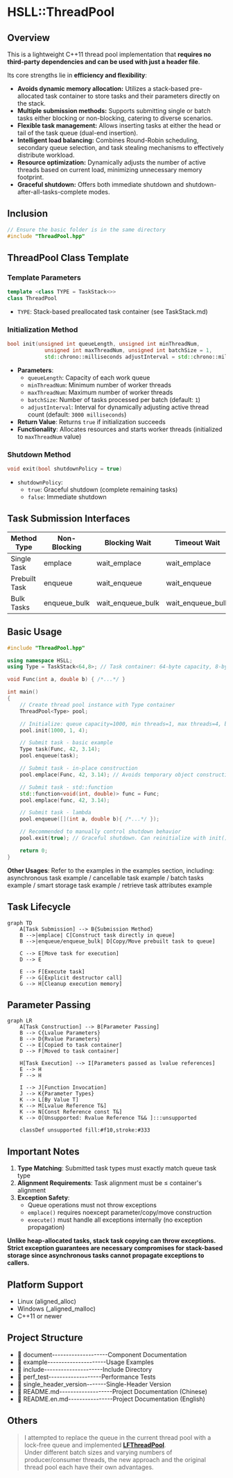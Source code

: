 # HSLL::ThreadPool

## Overview  

This is a lightweight C++11 thread pool implementation that **requires no third-party dependencies and can be used with just a header file**.  

Its core strengths lie in **efficiency and flexibility**:  
*   **Avoids dynamic memory allocation:** Utilizes a stack-based pre-allocated task container to store tasks and their parameters directly on the stack.  
*   **Multiple submission methods:** Supports submitting single or batch tasks either blocking or non-blocking, catering to diverse scenarios.  
*   **Flexible task management:** Allows inserting tasks at either the head or tail of the task queue (dual-end insertion).  
*   **Intelligent load balancing:** Combines Round-Robin scheduling, secondary queue selection, and task stealing mechanisms to effectively distribute workload.  
*   **Resource optimization:** Dynamically adjusts the number of active threads based on current load, minimizing unnecessary memory footprint.  
*   **Graceful shutdown:** Offers both immediate shutdown and shutdown-after-all-tasks-complete modes.

## Inclusion
```cpp
// Ensure the basic folder is in the same directory
#include "ThreadPool.hpp"
```

## ThreadPool Class Template

### Template Parameters
```cpp
template <class TYPE = TaskStack<>>
class ThreadPool
```
- `TYPE`: Stack-based preallocated task container (see TaskStack.md)


### Initialization Method
```cpp
bool init(unsigned int queueLength, unsigned int minThreadNum,
            unsigned int maxThreadNum, unsigned int batchSize = 1,
            std::chrono::milliseconds adjustInterval = std::chrono::milliseconds(3000))
```
- **Parameters**:  
  - `queueLength`: Capacity of each work queue  
  - `minThreadNum`: Minimum number of worker threads  
  - `maxThreadNum`: Maximum number of worker threads  
  - `batchSize`: Number of tasks processed per batch (default: `1`)  
  - `adjustInterval`: Interval for dynamically adjusting active thread count (default: `3000 milliseconds`)  
- **Return Value**: Returns `true` if initialization succeeds  
- **Functionality**: Allocates resources and starts worker threads (initialized to `maxThreadNum` value)  

### Shutdown Method
```cpp
void exit(bool shutdownPolicy = true)
```
- `shutdownPolicy`: 
  - `true`: Graceful shutdown (complete remaining tasks)
  - `false`: Immediate shutdown

## Task Submission Interfaces

| Method Type      | Non-Blocking | Blocking Wait | Timeout Wait  |
|------------------|--------------|---------------|---------------|
| Single Task      | emplace      | wait_emplace  | wait_emplace  |
| Prebuilt Task    | enqueue      | wait_enqueue  | wait_enqueue  |
| Bulk Tasks       | enqueue_bulk | wait_enqueue_bulk | wait_enqueue_bulk |

## Basic Usage
```cpp
#include "ThreadPool.hpp"

using namespace HSLL;
using Type = TaskStack<64,8>; // Task container: 64-byte capacity, 8-byte alignment

void Func(int a, double b) { /*...*/ }

int main()
{
    // Create thread pool instance with Type container
    ThreadPool<Type> pool;

    // Initialize: queue capacity=1000, min threads=1, max threads=4, batch size=1 (default)
    pool.init(1000, 1, 4); 

    // Submit task - basic example
    Type task(Func, 42, 3.14);
    pool.enqueue(task);

    // Submit task - in-place construction
    pool.emplace(Func, 42, 3.14); // Avoids temporary object construction

    // Submit task - std::function
    std::function<void(int, double)> func = Func;
    pool.emplace(func, 42, 3.14);

    // Submit task - lambda
    pool.enqueue([](int a, double b){ /*...*/ });

    // Recommended to manually control shutdown behavior
    pool.exit(true); // Graceful shutdown. Can reinitialize with init() later

    return 0;
}
```
**Other Usages**: Refer to the examples in the examples section, including:  
asynchronous task example / cancellable task example / batch tasks example / smart storage task example / retrieve task attributes example  

## Task Lifecycle
```mermaid
graph TD
    A[Task Submission] --> B{Submission Method}
    B -->|emplace| C[Construct task directly in queue]
    B -->|enqueue/enqueue_bulk| D[Copy/Move prebuilt task to queue]
    
    C --> E[Move task for execution]
    D --> E
    
    E --> F[Execute task]
    F --> G[Explicit destructor call]
    G --> H[Cleanup execution memory]
```

## Parameter Passing
```mermaid
graph LR
    A[Task Construction] --> B[Parameter Passing]
    B --> C{Lvalue Parameters}
    B --> D{Rvalue Parameters}
    C --> E[Copied to task container]
    D --> F[Moved to task container]
    
    H[Task Execution] --> I[Parameters passed as lvalue references]
    E --> H
    F --> H
    
    I --> J[Function Invocation]
    J --> K{Parameter Types}
    K --> L[By Value T]
    K --> M[Lvalue Reference T&]
    K --> N[Const Reference const T&]
    K --> O[Unsupported: Rvalue Reference T&& ]:::unsupported
    
    classDef unsupported fill:#f10,stroke:#333
```

## Important Notes
1. **Type Matching**: Submitted task types must exactly match queue task type
2. **Alignment Requirements**: Task alignment must be ≤ container's alignment
3. **Exception Safety**:
   - Queue operations must not throw exceptions
   - `emplace()` requires noexcept parameter/copy/move construction
   - `execute()` must handle all exceptions internally (no exception propagation)
   
**Unlike heap-allocated tasks, stack task copying can throw exceptions. Strict exception guarantees are necessary compromises for stack-based storage since asynchronous tasks cannot propagate exceptions to callers.**

## Platform Support
- Linux (aligned_alloc)
- Windows (_aligned_malloc)
- C++11 or newer

## Project Structure

- 📂 document--------------------Component Documentation
- 📂 example---------------------Usage Examples
- 📂 include---------------------Include Directory
- 📂 perf_test-------------------Performance Tests
- 📂 single_header_version-------Single-Header Version
- 📄 README.md-------------------Project Documentation (Chinese)
- 📄 README.en.md----------------Project Documentation (English)

## Others  

> I attempted to replace the queue in the current thread pool with a lock-free queue and implemented **[LFThreadPool](https://github.com/HSLL175848494/LFThreadPool)**.  
Under different batch sizes and varying numbers of producer/consumer threads, the new approach and the original thread pool each have their own advantages.  